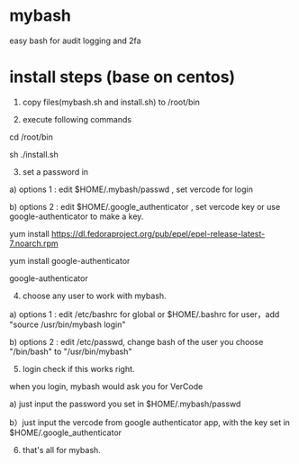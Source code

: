 # mybash
easy bash for audit logging and 2fa


# install steps (base on centos)

1. copy files(mybash.sh and install.sh) to /root/bin

2. execute following commands

cd /root/bin 

sh ./install.sh

3. set a password in 

a) options 1 : edit $HOME/.mybash/passwd , set vercode for login

b) options 2 : edit $HOME/.google_authenticator , set vercode key or use google-authenticator to make a key.

yum install https://dl.fedoraproject.org/pub/epel/epel-release-latest-7.noarch.rpm

yum install google-authenticator

google-authenticator 

4. choose any user to work with mybash. 

a) options 1 : edit /etc/bashrc for global or $HOME/.bashrc for user，add "source /usr/bin/mybash login" 

b) options 2 : edit /etc/passwd, change bash of the user you choose "/bin/bash" to "/usr/bin/mybash"

5. login check if this works right.

when you login, mybash would ask you for VerCode

a) just input the password you set in $HOME/.mybash/passwd

b）just input the vercode from google authenticator app, with the key set in $HOME/.google_authenticator




6. that's all for mybash.

